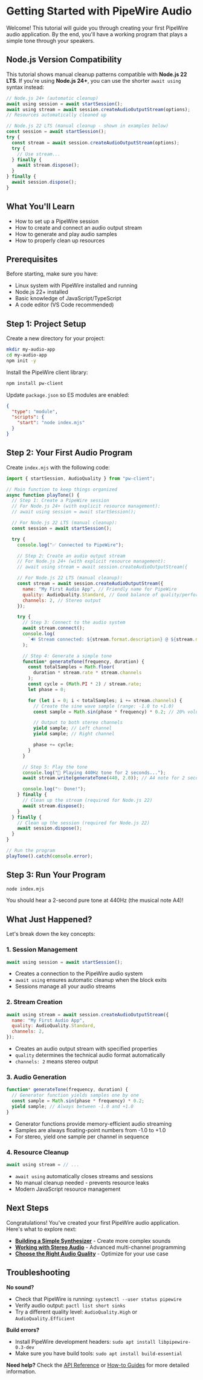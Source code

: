 # Getting Started with PipeWire Audio

Welcome! This tutorial will guide you through creating your first PipeWire audio application. By the end, you'll have a working program that plays a simple tone through your speakers.

## Node.js Version Compatibility

This tutorial shows manual cleanup patterns compatible with **Node.js 22 LTS**. If you're using **Node.js 24+**, you can use the shorter `await using` syntax instead:

```javascript
// Node.js 24+ (automatic cleanup)
await using session = await startSession();
await using stream = await session.createAudioOutputStream(options);
// Resources automatically cleaned up

// Node.js 22 LTS (manual cleanup - shown in examples below)
const session = await startSession();
try {
  const stream = await session.createAudioOutputStream(options);
  try {
    // Use stream...
  } finally {
    await stream.dispose();
  }
} finally {
  await session.dispose();
}
```

## What You'll Learn

- How to set up a PipeWire session
- How to create and connect an audio output stream
- How to generate and play audio samples
- How to properly clean up resources

## Prerequisites

Before starting, make sure you have:

- Linux system with PipeWire installed and running
- Node.js 22+ installed
- Basic knowledge of JavaScript/TypeScript
- A code editor (VS Code recommended)

## Step 1: Project Setup

Create a new directory for your project:

```bash
mkdir my-audio-app
cd my-audio-app
npm init -y
```

Install the PipeWire client library:

```bash
npm install pw-client
```

Update `package.json` so ES modules are enabled:

```json
{
  "type": "module",
  "scripts": {
    "start": "node index.mjs"
  }
}
```

## Step 2: Your First Audio Program

Create `index.mjs` with the following code:

```javascript
import { startSession, AudioQuality } from "pw-client";

// Main function to keep things organized
async function playTone() {
  // Step 1: Create a PipeWire session
  // For Node.js 24+ (with explicit resource management):
  // await using session = await startSession();

  // For Node.js 22 LTS (manual cleanup):
  const session = await startSession();

  try {
    console.log("✅ Connected to PipeWire");

    // Step 2: Create an audio output stream
    // For Node.js 24+ (with explicit resource management):
    // await using stream = await session.createAudioOutputStream({

    // For Node.js 22 LTS (manual cleanup):
    const stream = await session.createAudioOutputStream({
      name: "My First Audio App", // Friendly name for PipeWire
      quality: AudioQuality.Standard, // Good balance of quality/performance
      channels: 2, // Stereo output
    });

    try {
      // Step 3: Connect to the audio system
      await stream.connect();
      console.log(
        `🔊 Stream connected: ${stream.format.description} @ ${stream.rate}Hz`
      );

      // Step 4: Generate a simple tone
      function* generateTone(frequency, duration) {
        const totalSamples = Math.floor(
          duration * stream.rate * stream.channels
        );
        const cycle = (Math.PI * 2) / stream.rate;
        let phase = 0;

        for (let i = 0; i < totalSamples; i += stream.channels) {
          // Create the sine wave sample (range: -1.0 to +1.0)
          const sample = Math.sin(phase * frequency) * 0.2; // 20% volume

          // Output to both stereo channels
          yield sample; // Left channel
          yield sample; // Right channel

          phase += cycle;
        }
      }

      // Step 5: Play the tone
      console.log("🎵 Playing 440Hz tone for 2 seconds...");
      await stream.write(generateTone(440, 2.0)); // A4 note for 2 seconds

      console.log("✨ Done!");
    } finally {
      // Clean up the stream (required for Node.js 22)
      await stream.dispose();
    }
  } finally {
    // Clean up the session (required for Node.js 22)
    await session.dispose();
  }
}

// Run the program
playTone().catch(console.error);
```

## Step 3: Run Your Program

```bash
node index.mjs
```

You should hear a 2-second pure tone at 440Hz (the musical note A4)!

## What Just Happened?

Let's break down the key concepts:

### 1. Session Management

```javascript
await using session = await startSession();
```

- Creates a connection to the PipeWire audio system
- `await using` ensures automatic cleanup when the block exits
- Sessions manage all your audio streams

### 2. Stream Creation

```javascript
await using stream = await session.createAudioOutputStream({
  name: "My First Audio App",
  quality: AudioQuality.Standard,
  channels: 2,
});
```

- Creates an audio output stream with specified properties
- `quality` determines the technical audio format automatically
- `channels: 2` means stereo output

### 3. Audio Generation

```javascript
function* generateTone(frequency, duration) {
  // Generator function yields samples one by one
  const sample = Math.sin(phase * frequency) * 0.2;
  yield sample; // Always between -1.0 and +1.0
}
```

- Generator functions provide memory-efficient audio streaming
- Samples are always floating-point numbers from -1.0 to +1.0
- For stereo, yield one sample per channel in sequence

### 4. Resource Cleanup

```javascript
await using stream = // ...
```

- `await using` automatically closes streams and sessions
- No manual cleanup needed - prevents resource leaks
- Modern JavaScript resource management

## Next Steps

Congratulations! You've created your first PipeWire audio application. Here's what to explore next:

- **[Building a Simple Synthesizer](simple-synthesizer.md)** - Create more complex sounds
- **[Working with Stereo Audio](stereo-audio.md)** - Advanced multi-channel programming
- **[Choose the Right Audio Quality](../how-to-guides/choose-audio-quality.md)** - Optimize for your use case

## Troubleshooting

**No sound?**

- Check that PipeWire is running: `systemctl --user status pipewire`
- Verify audio output: `pactl list short sinks`
- Try a different quality level: `AudioQuality.High` or `AudioQuality.Efficient`

**Build errors?**

- Install PipeWire development headers: `sudo apt install libpipewire-0.3-dev`
- Make sure you have build tools: `sudo apt install build-essential`

**Need help?** Check the [API Reference](../reference/api.md) or [How-to Guides](../how-to-guides/) for more detailed information.
